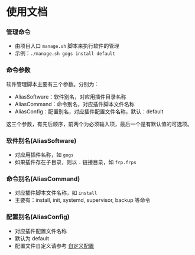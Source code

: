 使用文档
======

### 管理命令
- 由项目入口 `manage.sh` 脚本来执行软件的管理
- 示例：`./manage.sh gogs install default`

### 命令参数
软件管理脚本主要有三个参数。分别为：

- AliasSoftware：软件别名，对应用插件目录名称
- AliasCommand：命令别名，对应插件脚本文件名称
- AliasConfig：配置别名，对应插件配置文件名称，默认：default

这三个参数，有先后顺序，前两个为必须输入项，最后一个是有默认值的可选项。

### 软件别名(AliasSoftware)
- 对应用插件名称，如 `gogs`
- 如果插件存在子目录，则以 `.` 链接目录，如 `frp.frps`

### 命令别名(AliasCommand)
- 对应插件脚本文件名称，如 `install`
- 主要有：install, init, systemd, supervisor, backup 等命令

### 配置别名(AliasConfig)
- 对应插件配置文件名称
- 默认为 default
- 配置文件自定义请参考 [自定义配置](Docs/自定义配置.md)
